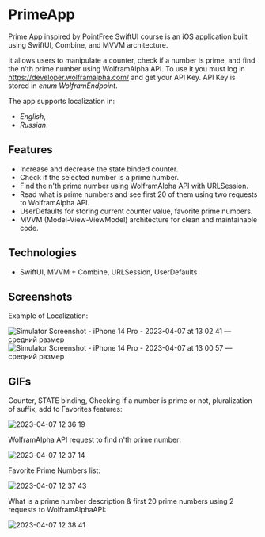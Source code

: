 # PrimeApp

Prime App inspired by PointFree SwiftUI course is an iOS application built using SwiftUI, Combine, and MVVM architecture. 

It allows users to manipulate a counter, check if a number is prime, and find the n'th prime number using WolframAlpha API. 
To use it you must log in https://developer.wolframalpha.com/ and get your API Key.
API Key is stored in *enum WolframEndpoint*.

The app supports localization in:
- *English*,
- *Russian*.

## Features

- Increase and decrease the state binded counter.
- Check if the selected number is a prime number.
- Find the n'th prime number using WolframAlpha API with URLSession.
- Read what is prime numbers and see first 20 of them using two requests to WolframAlpha API.
- UserDefaults for storing current counter value, favorite prime numbers.
- MVVM (Model-View-ViewModel) architecture for clean and maintainable code.

## Technologies

- SwiftUI, MVVM + Combine, URLSession, UserDefaults

## Screenshots
Example of Localization: 

![Simulator Screenshot - iPhone 14 Pro - 2023-04-07 at 13 02 41 — средний размер](https://user-images.githubusercontent.com/75203988/230589810-2a347937-39a6-48cd-8d66-53861f8fbf5f.jpeg)
![Simulator Screenshot - iPhone 14 Pro - 2023-04-07 at 13 00 57 — средний размер](https://user-images.githubusercontent.com/75203988/230589596-52e6c756-da4a-4a2f-90ad-9dc6c88c7ef9.jpeg)

## GIFs
Counter, STATE binding, Checking if a number is prime or not, pluralization of suffix, add to Favorites features:

![2023-04-07 12 36 19](https://user-images.githubusercontent.com/75203988/230585518-77a99782-9bfb-45e6-bb78-0f27e6e399e8.gif)


WolframAlpha API request to find n'th prime number:

![2023-04-07 12 37 14](https://user-images.githubusercontent.com/75203988/230585642-ec300092-7d22-4756-bf1b-fbc9c6ab8cd1.gif)


Favorite Prime Numbers list:

![2023-04-07 12 37 43](https://user-images.githubusercontent.com/75203988/230585731-9fe4c979-6152-4005-b84b-442ce01b5e06.gif)


What is a prime number description & first 20 prime numbers using 2 requests to WolframAlphaAPI:

![2023-04-07 12 38 41](https://user-images.githubusercontent.com/75203988/230585876-cd1643ba-6bc6-4c76-ab13-4d7a77587104.gif)


